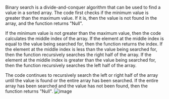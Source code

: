 Binary search is a divide-and-conquer algorithm that can be used to find a value in a sorted array. The code first checks if the minimum value is greater than the maximum value. If it is, then the value is not found in the array, and the function returns "Null".

If the minimum value is not greater than the maximum value, then the code calculates the middle index of the array. If the element at the middle index is equal to the value being searched for, then the function returns the index. If the element at the middle index is less than the value being searched for, then the function recursively searches the right half of the array. If the element at the middle index is greater than the value being searched for, then the function recursively searches the left half of the array.

The code continues to recursively search the left or right half of the array until the value is found or the entire array has been searched. If the entire array has been searched and the value has not been found, then the function returns "Null".
![image](https://github.com/govindraj-7c/Java-DSA/assets/126868326/1780835d-7a40-4992-ac76-10121d89e0df)
